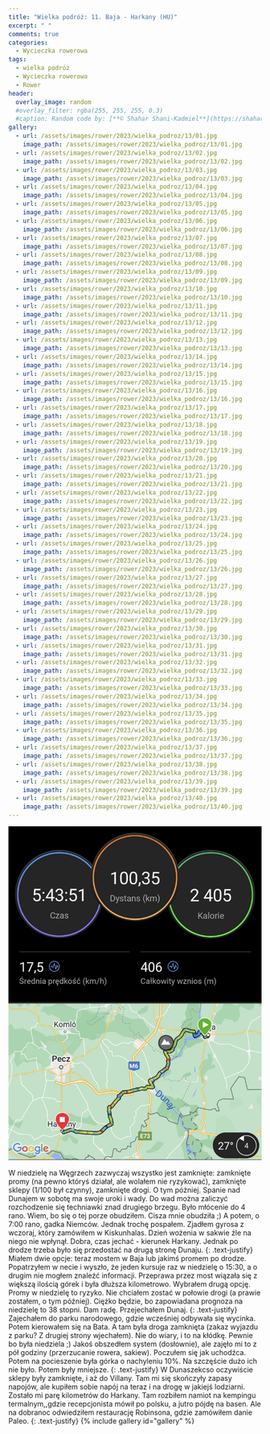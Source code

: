 ```yaml
---
title: "Wielka podróż: 11. Baja - Harkany (HU)"
excerpt: " "
comments: true
categories:
  - Wycieczka rowerowa
tags:
  - wielka podróż
  - Wycieczka rowerowa
  - Rower
header:
  overlay_image: random
  #overlay_filter: rgba(255, 255, 255, 0.3)
  #caption: Random code by: [**© Shahar Shani-Kadmiel**](https://shaharkadmiel.github.io)"
gallery:
  - url: /assets/images/rower/2023/wielka_podroz/13/01.jpg
    image_path: /assets/images/rower/2023/wielka_podroz/13/01.jpg
  - url: /assets/images/rower/2023/wielka_podroz/13/02.jpg
    image_path: /assets/images/rower/2023/wielka_podroz/13/02.jpg
  - url: /assets/images/rower/2023/wielka_podroz/13/03.jpg
    image_path: /assets/images/rower/2023/wielka_podroz/13/03.jpg
  - url: /assets/images/rower/2023/wielka_podroz/13/04.jpg
    image_path: /assets/images/rower/2023/wielka_podroz/13/04.jpg
  - url: /assets/images/rower/2023/wielka_podroz/13/05.jpg
    image_path: /assets/images/rower/2023/wielka_podroz/13/05.jpg
  - url: /assets/images/rower/2023/wielka_podroz/13/06.jpg
    image_path: /assets/images/rower/2023/wielka_podroz/13/06.jpg
  - url: /assets/images/rower/2023/wielka_podroz/13/07.jpg
    image_path: /assets/images/rower/2023/wielka_podroz/13/07.jpg
  - url: /assets/images/rower/2023/wielka_podroz/13/08.jpg
    image_path: /assets/images/rower/2023/wielka_podroz/13/08.jpg
  - url: /assets/images/rower/2023/wielka_podroz/13/09.jpg
    image_path: /assets/images/rower/2023/wielka_podroz/13/09.jpg
  - url: /assets/images/rower/2023/wielka_podroz/13/10.jpg
    image_path: /assets/images/rower/2023/wielka_podroz/13/10.jpg
  - url: /assets/images/rower/2023/wielka_podroz/13/11.jpg
    image_path: /assets/images/rower/2023/wielka_podroz/13/11.jpg
  - url: /assets/images/rower/2023/wielka_podroz/13/12.jpg
    image_path: /assets/images/rower/2023/wielka_podroz/13/12.jpg
  - url: /assets/images/rower/2023/wielka_podroz/13/13.jpg
    image_path: /assets/images/rower/2023/wielka_podroz/13/13.jpg
  - url: /assets/images/rower/2023/wielka_podroz/13/14.jpg
    image_path: /assets/images/rower/2023/wielka_podroz/13/14.jpg
  - url: /assets/images/rower/2023/wielka_podroz/13/15.jpg
    image_path: /assets/images/rower/2023/wielka_podroz/13/15.jpg
  - url: /assets/images/rower/2023/wielka_podroz/13/16.jpg
    image_path: /assets/images/rower/2023/wielka_podroz/13/16.jpg
  - url: /assets/images/rower/2023/wielka_podroz/13/17.jpg
    image_path: /assets/images/rower/2023/wielka_podroz/13/17.jpg
  - url: /assets/images/rower/2023/wielka_podroz/13/18.jpg
    image_path: /assets/images/rower/2023/wielka_podroz/13/18.jpg
  - url: /assets/images/rower/2023/wielka_podroz/13/19.jpg
    image_path: /assets/images/rower/2023/wielka_podroz/13/19.jpg
  - url: /assets/images/rower/2023/wielka_podroz/13/20.jpg
    image_path: /assets/images/rower/2023/wielka_podroz/13/20.jpg
  - url: /assets/images/rower/2023/wielka_podroz/13/21.jpg
    image_path: /assets/images/rower/2023/wielka_podroz/13/21.jpg
  - url: /assets/images/rower/2023/wielka_podroz/13/22.jpg
    image_path: /assets/images/rower/2023/wielka_podroz/13/22.jpg
  - url: /assets/images/rower/2023/wielka_podroz/13/23.jpg
    image_path: /assets/images/rower/2023/wielka_podroz/13/23.jpg
  - url: /assets/images/rower/2023/wielka_podroz/13/24.jpg
    image_path: /assets/images/rower/2023/wielka_podroz/13/24.jpg
  - url: /assets/images/rower/2023/wielka_podroz/13/25.jpg
    image_path: /assets/images/rower/2023/wielka_podroz/13/25.jpg
  - url: /assets/images/rower/2023/wielka_podroz/13/26.jpg
    image_path: /assets/images/rower/2023/wielka_podroz/13/26.jpg
  - url: /assets/images/rower/2023/wielka_podroz/13/27.jpg
    image_path: /assets/images/rower/2023/wielka_podroz/13/27.jpg
  - url: /assets/images/rower/2023/wielka_podroz/13/28.jpg
    image_path: /assets/images/rower/2023/wielka_podroz/13/28.jpg
  - url: /assets/images/rower/2023/wielka_podroz/13/29.jpg
    image_path: /assets/images/rower/2023/wielka_podroz/13/29.jpg
  - url: /assets/images/rower/2023/wielka_podroz/13/30.jpg
    image_path: /assets/images/rower/2023/wielka_podroz/13/30.jpg
  - url: /assets/images/rower/2023/wielka_podroz/13/31.jpg
    image_path: /assets/images/rower/2023/wielka_podroz/13/31.jpg
  - url: /assets/images/rower/2023/wielka_podroz/13/32.jpg
    image_path: /assets/images/rower/2023/wielka_podroz/13/32.jpg
  - url: /assets/images/rower/2023/wielka_podroz/13/33.jpg
    image_path: /assets/images/rower/2023/wielka_podroz/13/33.jpg
  - url: /assets/images/rower/2023/wielka_podroz/13/34.jpg
    image_path: /assets/images/rower/2023/wielka_podroz/13/34.jpg
  - url: /assets/images/rower/2023/wielka_podroz/13/35.jpg
    image_path: /assets/images/rower/2023/wielka_podroz/13/35.jpg
  - url: /assets/images/rower/2023/wielka_podroz/13/36.jpg
    image_path: /assets/images/rower/2023/wielka_podroz/13/36.jpg
  - url: /assets/images/rower/2023/wielka_podroz/13/37.jpg
    image_path: /assets/images/rower/2023/wielka_podroz/13/37.jpg
  - url: /assets/images/rower/2023/wielka_podroz/13/38.jpg
    image_path: /assets/images/rower/2023/wielka_podroz/13/38.jpg
  - url: /assets/images/rower/2023/wielka_podroz/13/39.jpg
    image_path: /assets/images/rower/2023/wielka_podroz/13/39.jpg
  - url: /assets/images/rower/2023/wielka_podroz/13/40.jpg
    image_path: /assets/images/rower/2023/wielka_podroz/13/40.jpg
---
```

![mapka](/assets/images/rower/2023/wielka_podroz/13/mapka.png)

W niedzielę na Węgrzech zazwyczaj wszystko jest zamknięte: zamknięte promy (na pewno któryś działał, ale wolałem nie ryzykować), zamknięte sklepy (1/100 był czynny), zamknięte drogi. O tym później. Spanie nad Dunajem w sobotę ma swoje uroki i wady. Do wad można zaliczyć rozchodzenie się techniawki znad drugiego brzegu. Było młócenie do 4 rano. Wiem, bo się o tej porze obudziłem. Cisza mnie obudziła ;) A potem, o 7:00 rano, gadka Niemców. Jednak trochę pospałem. Zjadłem gyrosa z wczoraj, który zamówiłem w Kiskunhalas. Dzień wożenia w sakwie źle na niego nie wpłynął. Dobra, czas jechać - kierunek Harkany. Jednak po drodze trzeba było się przedostać na drugą stronę Dunaju.
{: .text-justify}
Miałem dwie opcje: teraz mostem w Baja lub jakimś promem po drodze. Popatrzyłem w necie i wyszło, że jeden kursuje raz w niedzielę o 15:30, a o drugim nie mogłem znaleźć informacji. Przeprawa przez most wiązała się z większą ilością górek i była dłuższa kilometrowo. Wybrałem drugą opcję. Promy w niedzielę to ryzyko. Nie chciałem zostać w połowie drogi (a prawie zostałem, o tym później). Ciężko będzie, bo zapowiadana prognoza na niedzielę to 38 stopni. Dam radę. Przejechałem Dunaj. 
{: .text-justify}
Zajechałem do parku narodowego, gdzie wcześniej odbywała się wycinka. Potem kierowałem się na Bata. A tam była droga zamknięta (zakaz wyjazdu z parku? Z drugiej strony wjechałem). Nie do wiary, i to na kłódkę. Pewnie bo była niedziela ;) Jakoś obszedłem system (dosłownie), ale zajęło mi to z pół godziny (przerzucanie rowera, sakiew). Poczułem się jak uchodźca. Potem na pocieszenie była górka o nachyleniu 10%. Na szczęście dużo ich nie było. Potem były mniejsze. 
{: .text-justify}
W Dunaszekcso oczywiście sklepy były zamknięte, i aż do Villany. Tam mi się skończyły zapasy napojów, ale kupiłem sobie napój na teraz i na drogę w jakiejś lodziarni. Zostało mi parę kilometrów do Harkany. Tam rozbiłem namiot na kempingu termalnym,,gdzie recepcjonista mówił po polsku, a jutro pójdę na basen. Ale na dobranoc odwiedziłem restaurację Robinsona, gdzie zamówiłem danie Paleo.
{: .text-justify}
{% include gallery id="gallery" %}
